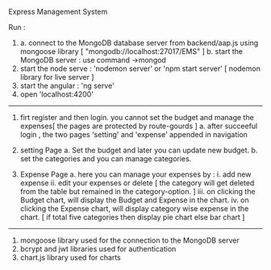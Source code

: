 Express Management System

Run : 
1. a. connect to the MongoDB database server from backend/aap.js using mongoose library [ "mongodb://localhost:27017/EMS" ]
   b. start the MongoDB server : use command ->mongod
2. start the node serve : 'nodemon server' or 'npm start server' [ nodemon library for live server ]
3. start the angular : 'ng serve'
4. open 'localhost:4200'
	
--------------------

1. firt register and then login. you cannot set the budget and manage the expenses[ the pages are protected by route-gourds ]
  a. after succeeful login , the two pages 'setting' and 'expense' appended in navigation

2. setting Page
 a. Set the budget and later you can update new budget.
 b. set the categories and you can manage categories.

3. Expense Page
   a. here you can manage your expenses by :
      i. add new expense
      ii. edit your expenses or delete [ the category will get deleted from the table but remained in the category-option. ]
      iii. on clicking the Budget chart, will display the Budget and Expense in the chart.
      iv. on clicking the Expense chart, will display category wise expense in the chart. [ if total five categories then display pie chart else bar chart ]

--------------------------------
1. mongoose library used for the connection to the MongoDB server
2. bcrypt and jwt libraries used for authentication
3. chart.js library used for charts